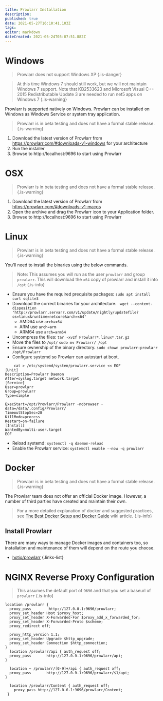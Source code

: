 ```yaml
---
title: Prowlarr Installation
description: 
published: true
date: 2021-05-27T16:10:41.103Z
tags: 
editor: markdown
dateCreated: 2021-05-24T05:07:51.882Z
---
```


# Windows

> Prowlarr does not support Windows XP
{.is-danger}

> At this time Windows 7 should still work, but we will not maintain Windows 7 support. Note that KB2533623 and Microsoft Visual C++ 2015 Redistributable Update 3 are needed to run net5 apps on Windows 7
{.is-warning}

Prowlarr is supported natively on Windows. Prowlarr can be installed on Windows as Windows Service or system tray application.
> Prowlarr is in beta testing and does not have a formal stable release.
{.is-warning}
1. Download the latest version of Prowlarr from https://prowlarr.com/#downloads-v1-windows for your architecture
1. Run the installer
1. Browse to http://localhost:9696 to start using Prowlarr

# OSX
> Prowlarr is in beta testing and does not have a formal stable release.
{.is-warning}
  
1. Download the latest version of Prowlarr from https://prowlarr.com/#downloads-v1-macos
1. Open the archive and drag the Prowlarr icon to your Application folder.
1. Browse to http://localhost:9696 to start using Prowlarr
# Linux
> Prowlarr is in beta testing and does not have a formal stable release.
{.is-warning}
  
You'll need to install the binaries using the below commands.
> Note: This assumes you will run as the user `prowlarr` and group `prowlarr`.
> This will download the `x64` copy of prowlarr and install it into `/opt`
{.is-info}
- Ensure you have the required prequisite packages: `sudo apt install curl sqlite3`
- Download the correct binaries for your architecture.
 ` wget --content-disposition 'http://prowlarr.servarr.com/v1/update/nightly/updatefile?os=linux&runtime=netcore&arch=x64'`
  - AMD64 use `arch=x64` 
  - ARM use `arch=arm`
  - ARM64 use `arch=arm64`
- Uncompress the files: `tar -xvzf Prowlarr*.linux*.tar.gz`
- Move the files to `/opt/` `sudo mv Prowlarr/ /opt`
- Ensure ownership of the binary directory.
  `sudo chown prowlarr:prowlarr /opt/Prowlarr`
- Configure systemd so Prowlarr can autostart at boot.
```
    cat > /etc/systemd/system/prowlarr.service << EOF
[Unit]
Description=Prowlarr Daemon
After=syslog.target network.target
[Service]
User=prowlarr
Group=prowlarr
Type=simple

ExecStart=/opt/Prowlarr/Prowlarr -nobrowser -data=/data/.config/Prowlarr/
TimeoutStopSec=20
KillMode=process
Restart=on-failure
[Install]
WantedBy=multi-user.target
EOF
```
- Reload systemd: `systemctl -q daemon-reload`
- Enable the Prowlarr service: `systemctl enable --now -q prowlarr`

  
# Docker
> Prowlarr is in beta testing and does not have a formal stable release.
{.is-warning}
  
The Prowlarr team does not offer an official Docker image. However, a number of third parties have created and maintain their own.


> For a more detailed explanation of docker and suggested practices, see [The Best Docker Setup and Docker Guide](/Docker-Guide) wiki article.
{.is-info}

## Install Prowlarr
There are many ways to manage Docker images and containers too, so installation and maintenance of them will depend on the route you choose.

- [hotio/prowlarr](https://hotio.dev/containers/prowlarr/)
{.links-list}

# NGINX Reverse Proxy Configuration
> This assumes the default port of `9696` and that you set a baseurl of `prowlarr`
{.is-info}

```
location /prowlarr {
  proxy_pass        http://127.0.0.1:9696/prowlarr;
  proxy_set_header Host $proxy_host;
  proxy_set_header X-Forwarded-For $proxy_add_x_forwarded_for;
  proxy_set_header X-Forwarded-Proto $scheme;
  proxy_redirect off;

  proxy_http_version 1.1;
  proxy_set_header Upgrade $http_upgrade;
  proxy_set_header Connection $http_connection;
}
  location /prowlarr/api { auth_request off;
  proxy_pass       http://127.0.0.1:9696/prowlarr/api;
}

  location ~ /prowlarr/[0-9]+/api { auth_request off;
  proxy_pass       http://127.0.0.1:9696/prowlarr/$1/api;
}

  location /prowlarr/Content { auth_request off;
    proxy_pass http://127.0.0.1:9696/prowlarr/Content;
 }
```